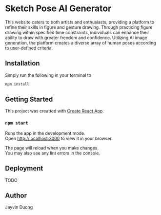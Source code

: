 # Sketch Pose AI Generator

This website caters to both artists and enthusiasts, providing a platform to refine their skills in figure and gesture drawing. Through practicing figure drawing within specified time constraints, individuals can enhance their ability to draw with greater freedom and confidence. Utilizing AI image generation, the platform creates a diverse array of human poses according to user-defined criteria.

## Installation

Simply run the following in your terminal to

```bash
npm install
```

## Getting Started

This project was creatted with [Create React App](https://github.com/facebook/create-react-app).

### `npm start`

Runs the app in the development mode.\
Open [http://localhost:3000](http://localhost:3000) to view it in your browser.

The page will reload when you make changes.\
You may also see any lint errors in the console.

## Deployment

TODO

## Author

Jayvin Duong
